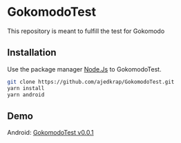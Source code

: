# GokomodoTest

This repository is meant to fulfill the test for Gokomodo

## Installation

Use the package manager [Node.Js](https://nodejs.org/en/) to GokomodoTest.

```bash
git clone https://github.com/ajedkrap/GokomodoTest.git
yarn install
yarn android
```

## Demo

Android:
[GokomodoTest v0.0.1](https://drive.google.com/file/d/1xlDsK0BW9RGBSeoS7YES7pzkpIiAAEK_/view?usp=sharing)
